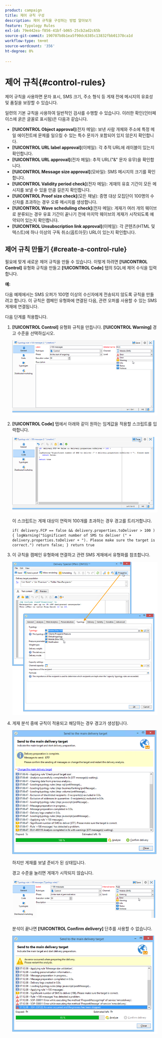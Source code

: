 ```yaml
---
product: campaign
title: 제어 규칙 구성
description: 제어 규칙을 구성하는 방법 알아보기
feature: Typology Rules
exl-id: 79e442ea-f856-41bf-b065-25cb2ad2c65b
source-git-commit: 190707b8b1ea5f90dc6385c13832fbb01378ca1d
workflow-type: tm+mt
source-wordcount: '356'
ht-degree: 0%

---
```


# 제어 규칙{#control-rules}

제어 규칙을 사용하면 문자 표시, SMS 크기, 주소 형식 등 게재 전에 메시지의 유효성 및 품질을 보장할 수 있습니다.

일련의 기본 규칙을 사용하여 일반적인 검사를 수행할 수 있습니다. 이러한 확인(인터페이스에 굵은 글꼴로 표시됨)은 다음과 같습니다.

* **[!UICONTROL Object approval]**(전자 메일): 보낸 사람 개체와 주소에 특정 메일 에이전트에 문제를 일으킬 수 있는 특수 문자가 포함되어 있지 않은지 확인합니다.
* **[!UICONTROL URL label approval]**(이메일): 각 추적 URL에 레이블이 있는지 확인합니다.
* **[!UICONTROL URL approval]**(전자 메일): 추적 URL(&quot;&amp;&quot; 문자 유무)을 확인합니다.
* **[!UICONTROL Message size approval]**(모바일): SMS 메시지의 크기를 확인합니다.
* **[!UICONTROL Validity period check]**(전자 메일): 게재의 유효 기간이 모든 메시지를 보낼 수 있을 만큼 길은지 확인합니다.
* **[!UICONTROL Proof size check]**(모든 채널): 증명 대상 모집단이 100명의 수신자를 초과하는 경우 오류 메시지를 생성합니다.
* **[!UICONTROL Wave scheduling check]**(전자 메일): 게재가 여러 개의 웨이브로 분류되는 경우 유효 기간이 끝나기 전에 마지막 웨이브의 게재가 시작되도록 예약되어 있는지 확인합니다.
* **[!UICONTROL Unsubscription link approval]**(이메일): 각 콘텐츠(HTML 및 텍스트)에 하나 이상의 구독 취소(옵트아웃) URL이 있는지 확인합니다.

## 제어 규칙 만들기 {#create-a-control-rule}

필요에 맞게 새로운 제어 규칙을 만들 수 있습니다. 이렇게 하려면 **[!UICONTROL Control]** 유형화 규칙을 만들고 **[!UICONTROL Code]** 탭의 SQL에 제어 수식을 입력합니다.

**예:**

다음 예제에서는 SMS 오퍼가 100명 이상의 수신자에게 전송되지 않도록 규칙을 만들려고 합니다. 이 규칙은 캠페인 유형화에 연결된 다음, 관련 오퍼를 사용할 수 있는 SMS 게재에 연결됩니다.

다음 단계를 적용합니다.

1. **[!UICONTROL Control]** 유형화 규칙을 만듭니다. **[!UICONTROL Warning]** 경고 수준을 선택하십시오.

   ![](assets/campaign_opt_create_control_01.png)

1. **[!UICONTROL Code]** 탭에서 아래와 같이 원하는 임계값을 적용할 스크립트를 입력합니다.

   ![](assets/campaign_opt_create_control_02.png)

   이 스크립트는 게재 대상이 연락처 100개를 초과하는 경우 경고를 트리거합니다.

   ```
   if( delivery.FCP == false && delivery.properties.toDeliver > 100 ) { logWarning("Significant number of SMS to deliver (" + delivery.properties.toDeliver + "). Please make sure the target is correct.") return false; } return true
   ```

1. 이 규칙을 캠페인 유형화에 연결하고 관련 SMS 게재에서 유형화를 참조합니다.

   ![](assets/campaign_opt_create_control_03.png)

1. 게재 분석 중에 규칙이 적용되고 해당하는 경우 경고가 생성됩니다.

   ![](assets/campaign_opt_create_control_04.png)

   하지만 게재를 보낼 준비가 된 상태입니다.

   경고 수준을 늘리면 게재가 시작되지 않습니다.

   ![](assets/campaign_opt_create_control_05.png)

   분석이 끝나면 **[!UICONTROL Confirm delivery]** 단추를 사용할 수 없습니다.

   ![](assets/campaign_opt_create_control_06.png)
